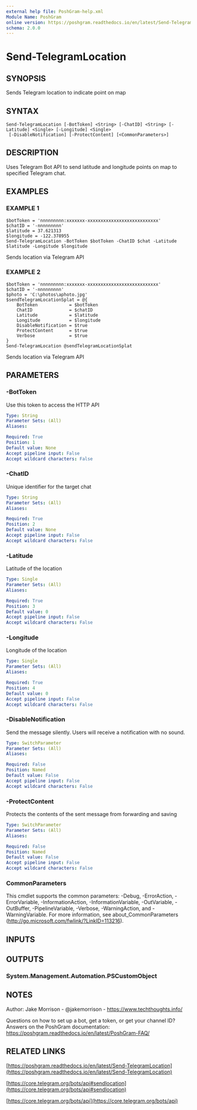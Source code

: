 ```yaml
---
external help file: PoshGram-help.xml
Module Name: PoshGram
online version: https://poshgram.readthedocs.io/en/latest/Send-TelegramLocation
schema: 2.0.0
---
```


# Send-TelegramLocation

## SYNOPSIS
Sends Telegram location to indicate point on map

## SYNTAX

```
Send-TelegramLocation [-BotToken] <String> [-ChatID] <String> [-Latitude] <Single> [-Longitude] <Single>
 [-DisableNotification] [-ProtectContent] [<CommonParameters>]
```

## DESCRIPTION
Uses Telegram Bot API to send latitude and longitude points on map to specified Telegram chat.

## EXAMPLES

### EXAMPLE 1
```
$botToken = 'nnnnnnnnn:xxxxxxx-xxxxxxxxxxxxxxxxxxxxxxxxxxx'
$chatID = '-nnnnnnnnn'
$latitude = 37.621313
$longitude = -122.378955
Send-TelegramLocation -BotToken $botToken -ChatID $chat -Latitude $latitude -Longitude $longitude
```

Sends location via Telegram API

### EXAMPLE 2
```
$botToken = 'nnnnnnnnn:xxxxxxx-xxxxxxxxxxxxxxxxxxxxxxxxxxx'
$chatID = '-nnnnnnnnn'
$photo = 'C:\photos\aphoto.jpg'
$sendTelegramLocationSplat = @{
    BotToken            = $botToken
    ChatID              = $chatID
    Latitude            = $latitude
    Longitude           = $longitude
    DisableNotification = $true
    ProtectContent      = $true
    Verbose             = $true
}
Send-TelegramLocation @sendTelegramLocationSplat
```

Sends location via Telegram API

## PARAMETERS

### -BotToken
Use this token to access the HTTP API

```yaml
Type: String
Parameter Sets: (All)
Aliases:

Required: True
Position: 1
Default value: None
Accept pipeline input: False
Accept wildcard characters: False
```

### -ChatID
Unique identifier for the target chat

```yaml
Type: String
Parameter Sets: (All)
Aliases:

Required: True
Position: 2
Default value: None
Accept pipeline input: False
Accept wildcard characters: False
```

### -Latitude
Latitude of the location

```yaml
Type: Single
Parameter Sets: (All)
Aliases:

Required: True
Position: 3
Default value: 0
Accept pipeline input: False
Accept wildcard characters: False
```

### -Longitude
Longitude of the location

```yaml
Type: Single
Parameter Sets: (All)
Aliases:

Required: True
Position: 4
Default value: 0
Accept pipeline input: False
Accept wildcard characters: False
```

### -DisableNotification
Send the message silently.
Users will receive a notification with no sound.

```yaml
Type: SwitchParameter
Parameter Sets: (All)
Aliases:

Required: False
Position: Named
Default value: False
Accept pipeline input: False
Accept wildcard characters: False
```

### -ProtectContent
Protects the contents of the sent message from forwarding and saving

```yaml
Type: SwitchParameter
Parameter Sets: (All)
Aliases:

Required: False
Position: Named
Default value: False
Accept pipeline input: False
Accept wildcard characters: False
```

### CommonParameters
This cmdlet supports the common parameters: -Debug, -ErrorAction, -ErrorVariable, -InformationAction, -InformationVariable, -OutVariable, -OutBuffer, -PipelineVariable, -Verbose, -WarningAction, and -WarningVariable.
For more information, see about_CommonParameters (http://go.microsoft.com/fwlink/?LinkID=113216).

## INPUTS

## OUTPUTS

### System.Management.Automation.PSCustomObject
## NOTES
Author: Jake Morrison - @jakemorrison - https://www.techthoughts.info/

Questions on how to set up a bot, get a token, or get your channel ID?
Answers on the PoshGram documentation: https://poshgram.readthedocs.io/en/latest/PoshGram-FAQ/

## RELATED LINKS

[https://poshgram.readthedocs.io/en/latest/Send-TelegramLocation](https://poshgram.readthedocs.io/en/latest/Send-TelegramLocation)

[https://core.telegram.org/bots/api#sendlocation](https://core.telegram.org/bots/api#sendlocation)

[https://core.telegram.org/bots/api](https://core.telegram.org/bots/api)

